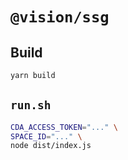 # `@vision/ssg`

## Build

```bash
yarn build
```

## `run.sh`

```bash
CDA_ACCESS_TOKEN="..." \
SPACE_ID="..." \
node dist/index.js
```
